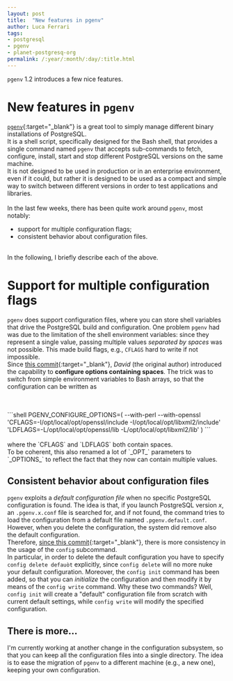 ```yaml
---
layout: post
title:  "New features in pgenv"
author: Luca Ferrari
tags:
- postgresql
- pgenv
- planet-postgresq-org
permalink: /:year/:month/:day/:title.html
---
```

`pgenv` 1.2 introduces a few nice features.

# New features in `pgenv`

[`pgenv`](https://github.com/theory/pgenv){:target="_blank"} is a great tool to simply manage different binary installations of PostgreSQL.
<br/>
It is a shell script, specifically designed for the Bash shell, that provides a single command named `pgenv` that accepts sub-commands to fetch, configure, install, start and stop different PostgreSQL versions on the same machine.
<br/>
It is not designed to be used in production or in an enterprise environment, even if it could, but rather it is designed to be used as a compact and simple way to switch between different versions in order to test applications and libraries.
<br/>
<br/>
In the last few weeks, there has been quite work around `pgenv`, most notably:
- support for multiple configuration flags;
- consistent behavior about configuration files.

<br/>
In the following, I briefly describe each of the above.

# Support for multiple configuration flags

`pgenv` does support configuration files, where you can store shell variables that drive the PostgreSQL build and configuration. One problem `pgenv` had was due to the limitation of the shell environment variables: since they represent a single value, passing multiple values *separated by spaces* was not possible. This made build flags, e.g., `CFLAGS` hard to write if not impossible.
<br/>
Since [this commit](https://github.com/theory/pgenv/commit/e7e289cea8c3a232d51e06af93fc798d01c8a36b){:target="_blank"}, *David* (the original author) introduced the capability to **configure options containing spaces**. The trick was to switch from simple environment variables to Bash arrays, so that the configuration can be written as

<br/>
<br/>
```shell
PGENV_CONFIGURE_OPTIONS=(
    --with-perl
    --with-openssl
    'CFLAGS=-I/opt/local/opt/openssl/include -I/opt/local/opt/libxml2/include'
    'LDFLAGS=-L/opt/local/opt/openssl/lib -L/opt/local/opt/libxml2/lib'
)
```
<br/>
<br/>
where the `CFLAGS` and `LDFLAGS` both contain spaces.
<br/>
To be coherent, this also renamed a lot of `_OPT_` parameters to `_OPTIONS_` to reflect the fact that they now can contain multiple values.


## Consistent behavior about configuration files

`pgenv` exploits a *default configuration file* when no specific PostgreSQL configuration is found.
The idea is that, if you launch PostgreSQL version *x*, an `.pgenv.x.conf` file is searched for, and if not found, the command tries to load the configuration from a default file named `.pgenv.default.conf`.
<br/>
However, when you delete the configuration, the system did remove also the default configuration.
<br/>
Therefore, [since this commit](https://github.com/theory/pgenv/commit/e46d35f5b09a998fddf8bec43a2ac8d6f9fd0402){:target="_blank"}, there is more consistency in the usage of the `config` subcommand.
<br/>
In particular, in order to delete the default configuration you have to specify `config delete defauòt` explicitly, since `config delete` will no more nuke your default configuration.
Moreover, the `config init` command has been added, so that you can *initialize* the configuration and then modify it by means of the `config write` command. Why these two commands? Well, `config init` will create a "default" configuration file from scratch with current default settings, while `config write` will modify the specified configuration.


## There is more...

I'm currently working at another change in the configuration subsystem, so that you can keep all the configuration files into a single directory. The idea is to ease the migration of `pgenv` to a different machine (e.g., a new one), keeping your own configuration.
